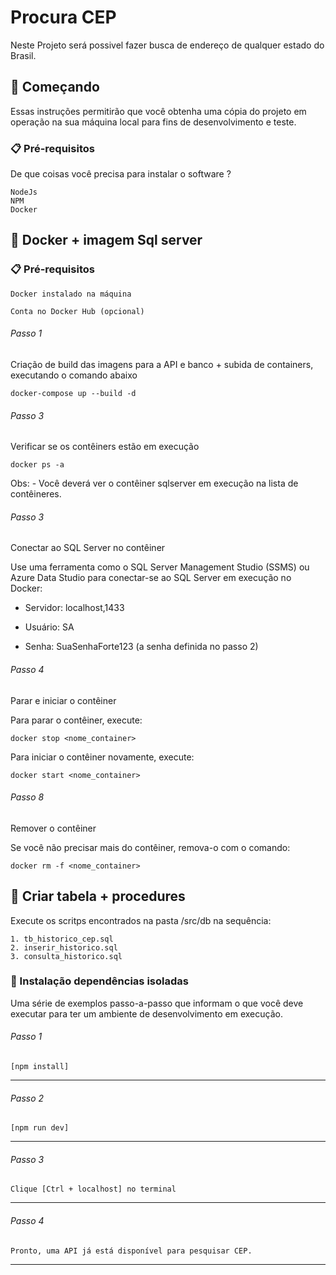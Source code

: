 # Procura CEP

Neste Projeto será possivel fazer busca de endereço de qualquer estado do Brasil.

## 🚀 Começando

Essas instruções permitirão que você obtenha uma cópia do projeto em operação na sua máquina local para fins de desenvolvimento e teste.


### 📋 Pré-requisitos

De que coisas você precisa para instalar o software ?

```
NodeJs
NPM
Docker
```

## 🚀 Docker + imagem Sql server

### 📋 Pré-requisitos

```
Docker instalado na máquina

Conta no Docker Hub (opcional)
```
###### Passo 1
Criação de build das imagens para a API e banco + subida de containers, executando o comando abaixo
```
docker-compose up --build -d
```

###### Passo 3
Verificar se os contêiners estão em execução

```
docker ps -a
```
Obs: - Você deverá ver o contêiner sqlserver em execução na lista de contêineres.


###### Passo 3
Conectar ao SQL Server no contêiner

Use uma ferramenta como o SQL Server Management Studio (SSMS) ou Azure Data Studio para conectar-se ao SQL Server em execução no Docker:

- Servidor: localhost,1433

- Usuário: SA

- Senha: SuaSenhaForte123 (a senha definida no passo 2)

###### Passo 4
Parar e iniciar o contêiner

Para parar o contêiner, execute:

```
docker stop <nome_container>
```

Para iniciar o contêiner novamente, execute:

```
docker start <nome_container>
```
###### Passo 8
Remover o contêiner

Se você não precisar mais do contêiner, remova-o com o comando:

```
docker rm -f <nome_container>
```

## 🚀 Criar tabela + procedures

Execute os scritps encontrados na pasta /src/db na sequência:
```
1. tb_historico_cep.sql
2. inserir_historico.sql
3. consulta_historico.sql
```
### 🔧 Instalação dependências isoladas

Uma série de exemplos passo-a-passo que informam o que você deve executar para ter um ambiente de desenvolvimento em execução.

###### Passo 1
```
[npm install]
```
---
###### Passo 2
```
[npm run dev]
```
---
###### Passo 3
```
Clique [Ctrl + localhost] no terminal
```
---
###### Passo 4
```
Pronto, uma API já está disponível para pesquisar CEP.
```
---
